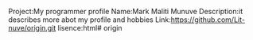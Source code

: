 Project:My programmer profile
Name:Mark Maliti Munuve
Description:it describes more abot my profile and hobbies
Link:https://github.com/Lit-nuve/origin.git
lisence:html# origin
